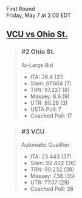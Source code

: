 First Round  
Friday, May 7 at 2:00 EDT
## [VCU vs Ohio St.](https://www.ncaa.com/game/5833396) 

> ### #2 Ohio St.  
> At-Large Bid  
> - ITA: 26.4 (31)  
> - Slam: 97.864 (7)  
> - TRN: 97.227 (8)  
> - Massey: 8.6 (9)  
> - UTR: 80.28 (3)  
> - USTA Poll: 7  
> - Coached Poll: 17  

> ### #3 VCU  
> Automatic Qualifier  
> - ITA: 23.443 (37)  
> - Slam: 92.402 (36)  
> - TRN: 90.232 (38)  
> - Massey: 7.38 (35)  
> - UTR: 77.07 (29)  
> - Coached Poll: 38  
